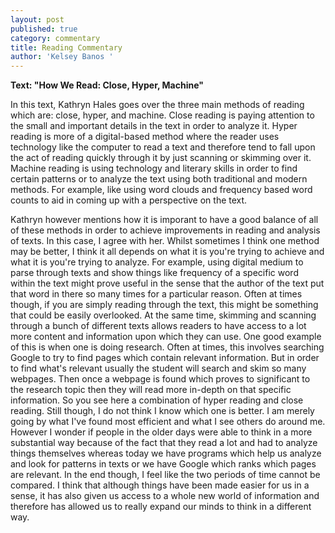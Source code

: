 ```yaml
---
layout: post
published: true
category: commentary
title: Reading Commentary
author: 'Kelsey Banos '
---
```


**Text: "How We Read: Close, Hyper, Machine"**


In this text, Kathryn Hales goes over the three main methods of reading which are: close, hyper, and machine. Close reading is paying attention to the small and important details in the text in order to analyze it. Hyper reading is more of a digital-based method where the reader uses technology like the computer to read a text and therefore tend to fall upon the act of reading quickly through it by just scanning or skimming over it. Machine reading is using technology and literary skills in order to find certain patterns or to analyze the text using both traditional and modern methods. For example, like using word clouds and frequency based word counts to aid in coming up with a perspective on the text. 

Kathryn however mentions how it is imporant to have a good balance of all of these methods in order to achieve improvements in reading and analysis of texts. In this case, I agree with her. Whilst sometimes I think one method may be better, I think it all depends on what it is you're trying to achieve and what it is you're trying to analyze. For example, using digital medium to parse through texts and show things like frequency of a specific word within the text might prove useful in the sense that the author of the text put that word in there so many times for a particular reason. Often at times though, if you are simply reading through the text, this might be something that could be easily overlooked. At the same time, skimming and scanning through a bunch of different texts allows readers to have access to a lot more content and information upon which they can use. One good example of this is when one is doing research. Often at times, this involves searching Google to try to find pages which contain relevant information. But in order to find what's relevant usually the student will search and skim so many webpages. Then once a webpage is found which proves to significant to the research topic then they will read more in-depth on that specific information. So you see here a combination of hyper reading and close reading. Still though, I do not think I know which one is better. I am merely going by what I've found most efficient and what I see others do around me. However I wonder if people in the older days were able to think in a more substantial way because of the fact that they read a lot and had to analyze things themselves whereas today we have programs which help us analyze and look for patterns in texts or we have Google which ranks which pages are relevant. In the end though, I feel like the two periods of time cannot be compared. I think that although things have been made easier for us in a sense, it has also given us access to a whole new world of information and therefore has allowed us to really expand our minds to think in a different way. 

